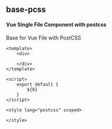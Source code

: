 ## base-pcss
#### Vue Single File Component with postcss
Base for Vue File with PostCSS
```
<template>
	<div>

	</div>
</template>

<script>
	export default {
		${0}
	}
</script>

<style lang="postcss" scoped>

</style>
```